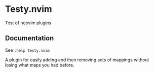 # Testy.nvim

Test of neovim plugins

## Documentation

See `:help Testy.nvim`

A plugin for easily adding and then removing sets of mappings without losing what maps you had before.
